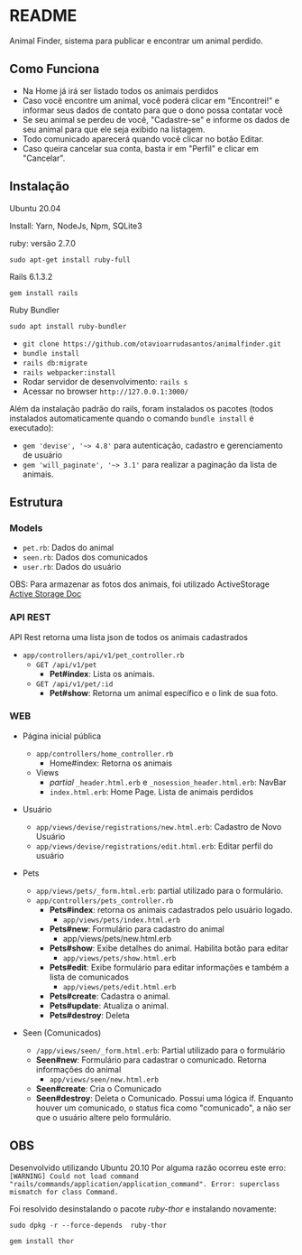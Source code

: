 # README

Animal Finder, sistema para publicar e encontrar um animal perdido.

## Como Funciona

- Na Home já irá ser listado todos os animais perdidos
- Caso você encontre um animal, você poderá clicar em "Encontrei!" e informar seus dados de contato para que o dono possa contatar você
- Se seu animal se perdeu de você, "Cadastre-se" e informe os dados de seu animal para que ele seja exibido na listagem.
- Todo comunicado aparecerá quando você clicar no botão Editar.
- Caso queira cancelar sua conta, basta ir em "Perfil" e clicar em "Cancelar".

## Instalação

Ubuntu 20.04

Install: Yarn, NodeJs, Npm, SQLite3

ruby: versão 2.7.0

`sudo apt-get install ruby-full`

Rails 6.1.3.2

`gem install rails`

Ruby Bundler

`sudo apt install ruby-bundler`


- `git clone https://github.com/otavioarrudasantos/animalfinder.git`
- `bundle install`
- `rails db:migrate`
- `rails webpacker:install`
- Rodar servidor de desenvolvimento: `rails s`
- Acessar no browser `http://127.0.0.1:3000/`


Além da instalação padrão do rails, foram instalados os pacotes (todos instalados automaticamente quando o comando `bundle install` é executado):
- `gem 'devise', '~> 4.8'` para autenticação, cadastro e gerenciamento de usuário
- `gem 'will_paginate', '~> 3.1'` para realizar a paginação da lista de animais.


## Estrutura

### Models

- `pet.rb`: Dados do animal
- `seen.rb`: Dados dos comunicados
- `user.rb`: Dados do usuário

OBS: Para armazenar as fotos dos animais, foi utilizado ActiveStorage [Active Storage Doc](https://guides.rubyonrails.org/active_storage_overview.html)

### API REST

API Rest retorna uma lista json de todos os animais cadastrados

- `app/controllers/api/v1/pet_controller.rb`
  - `GET /api/v1/pet` 
    - __Pet#index__: Lista os animais.
  - `GET /api/v1/pet/:id`
    - __Pet#show__: Retorna um animal específico e o link de sua foto.

### WEB

- Página inicial pública
  - `app/controllers/home_controller.rb`
    - Home#index: Retorna os animais
  - Views
    - _partial_ `_header.html.erb` e `_nosession_header.html.erb`: NavBar
    - `index.html.erb`: Home Page. Lista de animais perdidos

- Usuário
  - `app/views/devise/registrations/new.html.erb`: Cadastro de Novo Usuário
  - `app/views/devise/registrations/edit.html.erb`: Editar perfil do usuário

- Pets
  - `app/views/pets/_form.html.erb`: partial utilizado para o formulário.
  - `app/controllers/pets_controller.rb`
    - __Pets#index__: retorna os animais cadastrados pelo usuário logado.
      - `app/views/pets/index.html.erb`
    - __Pets#new__: Formulário para cadastro do animal
      - app/views/pets/new.html.erb
    - __Pets#show__: Exibe detalhes do animal. Habilita botão para editar
       - `app/views/pets/show.html.erb`
    - __Pets#edit__: Exibe formulário para editar informações e também a lista de comunicados
       -  `app/views/pets/edit.html.erb`
    - __Pets#create__: Cadastra o animal.
    - __Pets#update__: Atualiza o animal.
    - __Pets#destroy__: Deleta

- Seen (Comunicados)
  - `/app/views/seen/_form.html.erb`: Partial utilizado para o formulário
  - __Seen#new__: Formulário para cadastrar o comunicado. Retorna informações do animal
    - `app/views/seen/new.html.erb`
  - __Seen#create__: Cria o Comunicado
  - __Seen#destroy__: Deleta o Comunicado. Possui uma lógica if. Enquanto houver um comunicado, o status fica como "comunicado", a não ser que o usuário altere pelo formulário.


## OBS
Desenvolvido utilizando Ubuntu 20.10
Por alguma razão ocorreu este erro:
`[WARNING] Could not load command "rails/commands/application/application_command". Error: superclass mismatch for class Command.`

Foi resolvido desinstalando o pacote _ruby-thor_ e instalando novamente:

`sudo dpkg -r --force-depends  ruby-thor`

`gem install thor`



